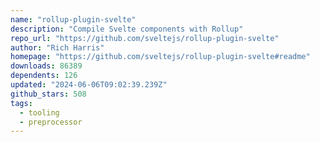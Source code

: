 ```yaml
---
name: "rollup-plugin-svelte"
description: "Compile Svelte components with Rollup"
repo_url: "https://github.com/sveltejs/rollup-plugin-svelte"
author: "Rich Harris"
homepage: "https://github.com/sveltejs/rollup-plugin-svelte#readme"
downloads: 86389
dependents: 126
updated: "2024-06-06T09:02:39.239Z"
github_stars: 508
tags: 
  - tooling
  - preprocessor
---
```

